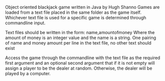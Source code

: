 Object oriented blackjack game written in Java by Hugh Shanno
Games are loaded from a text file placed in the same folder as the game itself. Whichever text file is used for a specific game is determined through commandline input.

Text files should be written in the form:
name,amountofmoney
Where the amount of money is an integer value and the name is a string.
One pairing of name and money amount per line in the text file, no other text should exist

Access the game through the commandline with the text file as the required first argument and an optional second argument that if it is not empty will assign a player to be the dealer at random. Otherwise, the dealer will be played by a computer.
